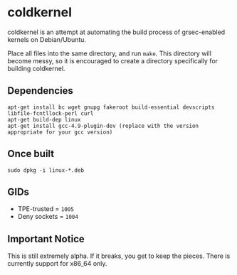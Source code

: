 coldkernel 
==========
coldkernel is an attempt at automating the build process of grsec-enabled kernels on Debian/Ubuntu. 

Place all files into the same directory, and run ```make```. This directory will become messy, so it is encouraged to create a directory specifically for building coldkernel. 

Dependencies
------------
```
apt-get install bc wget gnupg fakeroot build-essential devscripts libfile-fcntllock-perl curl
apt-get build-dep linux
apt-get install gcc-4.9-plugin-dev (replace with the version appropriate for your gcc version)
```

Once built
----------
```
sudo dpkg -i linux-*.deb
```

GIDs
----
* TPE-trusted = ```1005```
* Deny sockets  = ```1004```

Important Notice
-----------------
This is still extremely alpha. If it breaks, you get to keep the pieces. There is currently support for x86_64 only.

